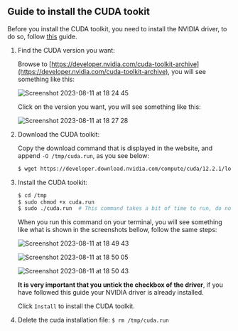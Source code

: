 Guide to install the CUDA tookit
--------------------------------

Before you install the CUDA toolkit, you need to install the NVIDIA driver, to do so, follow [this](https://github.com/luiscarlosgph/how-to/tree/main/nvidia-driver) guide.

1. Find the CUDA version you want:

   Browse to [https://developer.nvidia.com/cuda-toolkit-archive](https://developer.nvidia.com/cuda-toolkit-archive), you will see something like this:

   ![Screenshot 2023-08-11 at 18 24 45](https://github.com/luiscarlosgph/how-to/assets/3996630/da4183b6-a081-496e-a52d-adc46f7713ea)

   Click on the version you want, you will see something like this:

   ![Screenshot 2023-08-11 at 18 27 28](https://github.com/luiscarlosgph/how-to/assets/3996630/0344480b-3c71-42f1-9c4e-fb876aa651b8)


2. Download the CUDA toolkit:

   Copy the download command that is displayed in the website, and append `-O /tmp/cuda.run`, as you see below:

   ```bash
   $ wget https://developer.download.nvidia.com/compute/cuda/12.2.1/local_installers/cuda_12.2.1_535.86.10_linux.run -O /tmp/cuda.run
   ```

3. Install the CUDA toolkit:

   ```bash
   $ cd /tmp
   $ sudo chmod +x cuda.run
   $ sudo ./cuda.run  # This command takes a bit of time to run, do not worry :)
   ```

   When you run this command on your terminal, you will see something like what is shown in the screenshots bellow, follow the same steps:

   ![Screenshot 2023-08-11 at 18 49 43](https://github.com/luiscarlosgph/how-to/assets/3996630/661f3bbd-d09b-4aca-a9a9-60efe01b65a2)

   ![Screenshot 2023-08-11 at 18 50 05](https://github.com/luiscarlosgph/how-to/assets/3996630/0f1bac1e-85c5-465e-a91d-2e9123b0560a)

   ![Screenshot 2023-08-11 at 18 50 43](https://github.com/luiscarlosgph/how-to/assets/3996630/cd162f1b-4441-4d41-b638-0df65c141b5e)

   **It is very important that you untick the checkbox of the driver**, if you have followed this guide your NVIDIA driver is already installed.

   Click `Install` to install the CUDA toolkit.
   

5. Delete the cuda installation file: `$ rm /tmp/cuda.run`
